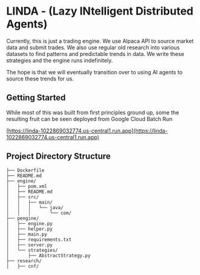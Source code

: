# LINDA - (Lazy INtelligent Distributed Agents)
Currently, this is just a trading engine.
We use Alpaca API to source market data and submit trades.
We also use regular old research into various datasets to find patterns and predictable trends in data.
We write these strategies and the engine runs indefinitely.

The hope is that we will eventually transition over to using AI agents to source these trends for us.

## Getting Started
While most of this was built from first principles ground up, some the resulting fruit can be seen deployed from Google Cloud Batch Run

[https://linda-1022869032774.us-central1.run.app](https://linda-1022869032774.us-central1.run.app)

## Project Directory Structure

```
├── Dockerfile
├── README.md
├── engine/
│   ├── pom.xml
│   ├── README.md
│   ├── src/
│   │   ├── main/
│   │   │   └── java/
│   │   │       └── com/
├── pengine/
│   ├── engine.py
│   ├── helper.py
│   ├── main.py
│   ├── requirements.txt
│   ├── server.py
│   └── strategies/
│       ├── AbstractStrategy.py
├── research/
│   ├── cnf/
```